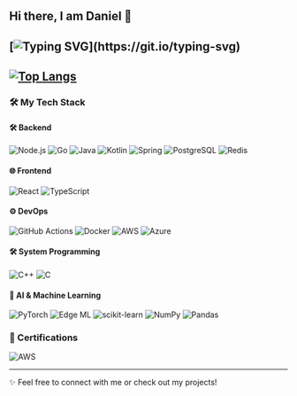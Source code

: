 ## Hi there, I am Daniel 👋

[![Typing SVG](https://readme-typing-svg.demolab.com/?lines=I+am+a+full-stack+engineer.;I+love+solving+complex+problems.;Coding+is+my+passion!)](https://git.io/typing-svg)
---
[![Top Langs](https://github-readme-stats-seven-beta-69.vercel.app/api/top-langs/?username=danielxfeng&hide=css,shell,javascript,html,jupyter%20notebook&count_private=true&layout=compact&&theme=transparent&show_icons=true)](https://github.com/anuraghazra/github-readme-stats)
---

### 🛠️ My Tech Stack

#### 🛠️ Backend
![Node.js](https://img.shields.io/badge/Node.js-43853D?style=flat-square&logo=node.js&logoColor=white)
![Go](https://img.shields.io/badge/Go-00ADD8?style=flat-square&logo=go)
![Java](https://img.shields.io/badge/Java-007396?style=flat-square&logo=java)
![Kotlin](https://img.shields.io/badge/Kotlin-7F52FF?style=flat-square&logo=kotlin&logoColor=white)
![Spring](https://img.shields.io/badge/Spring-6DB33F?style=flat-square&logo=spring&logoColor=white)
![PostgreSQL](https://img.shields.io/badge/PostgreSQL-336791?style=flat-square&logo=postgresql&logoColor=white)
![Redis](https://img.shields.io/badge/Redis-DC382D?style=flat-square&logo=redis&logoColor=white)


#### 🌐 Frontend
![React](https://img.shields.io/badge/React-blue?style=flat-square&logo=react)
![TypeScript](https://img.shields.io/badge/TypeScript-3178C6?style=flat-square&logo=typescript&logoColor=white)


#### ⚙️ DevOps
![GitHub Actions](https://img.shields.io/badge/GitHub%20Actions-2088FF?style=flat-square&logo=github-actions&logoColor=white)
![Docker](https://img.shields.io/badge/Docker-2496ED?style=flat-square&logo=docker&logoColor=white)
![AWS](https://img.shields.io/badge/AWS-232F3E?style=flat-square&logo=amazon-aws&logoColor=white)
![Azure](https://img.shields.io/badge/Azure-0078D4?style=flat-square&logo=microsoft-azure&logoColor=white)


#### 🛠️ System Programming
![C++](https://img.shields.io/badge/C++-00599C?style=flat-square&logo=cplusplus)
![C](https://img.shields.io/badge/C-A8B9CC?style=flat-square&logo=c&logoColor=white)


#### 🤖 AI & Machine Learning
![PyTorch](https://img.shields.io/badge/PyTorch-EE4C2C?style=flat-square&logo=pytorch&logoColor=white)
![Edge ML](https://img.shields.io/badge/Edge%20ML-FF6F00?style=flat-square&logo=ai&logoColor=white)
![scikit-learn](https://img.shields.io/badge/scikit--learn-F7931E?style=flat-square&logo=scikit-learn&logoColor=white)
![NumPy](https://img.shields.io/badge/NumPy-013243?style=flat-square&logo=numpy&logoColor=white)
![Pandas](https://img.shields.io/badge/Pandas-150458?style=flat-square&logo=pandas&logoColor=white)


### 📜 Certifications
![AWS](https://img.shields.io/badge/AWS-Solutions%20Architect%20Associate-FF9900?style=flat-square&logo=amazon-aws&logoColor=white)

---

✨ Feel free to connect with me or check out my projects!





<!--
**danielxfeng/danielxfeng** is a ✨ _special_ ✨ repository because its `README.md` (this file) appears on your GitHub profile.

Here are some ideas to get you started:

- 🔭 I’m currently working on ...
- 🌱 I’m currently learning ...
- 👯 I’m looking to collaborate on ...
- 🤔 I’m looking for help with ...
- 💬 Ask me about ...
- 📫 How to reach me: ...
- 😄 Pronouns: ...
- ⚡ Fun fact: ...
-->
